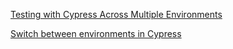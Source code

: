 [Testing with Cypress Across Multiple Environments](https://dev.to/samelawrence/how-to-test-in-multiple-environments-in-cypress-10-1i9h)

[Switch between environments in Cypress](https://filiphric.com/switch-between-environments-in-cypress)